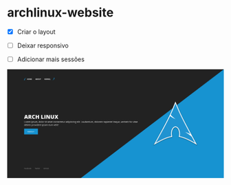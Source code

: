 # archlinux-website

- [x] Criar o layout
- [ ] Deixar responsivo
- [ ] Adicionar mais sessões


![](screenshot.png)

